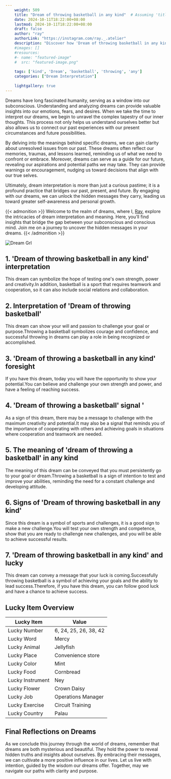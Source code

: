 ```yaml
---
    weight: 509
    title: "Dream of throwing basketball in any kind"  # Assuming 'title' column exists
    date: 2024-10-11T18:22:00+08:00
    lastmod: 2024-10-11T18:22:00+08:00
    draft: false
    author: "ray"
    authorLink: "https://instagram.com/ray._.atelier"
    description: "Discover how 'Dream of throwing basketball in any kind' can interpret your future and uncover its significant meanings in your life."
    #images: []
    #resources:
    #- name: "featured-image"
    #  src: "featured-image.png"
    
    tags: ['kind', 'Dream', 'basketball', 'throwing', 'any']
    categories: ["Dream Interpretation"]
    
    lightgallery: true
---
```

    
Dreams have long fascinated humanity, serving as a window into our subconscious. Understanding and analyzing dreams can provide valuable insights into our emotions, fears, and desires. When we take the time to interpret our dreams, we begin to unravel the complex tapestry of our inner thoughts. This process not only helps us understand ourselves better but also allows us to connect our past experiences with our present circumstances and future possibilities.

By delving into the meanings behind specific dreams, we can gain clarity about unresolved issues from our past. These dreams often reflect our memories, traumas, and lessons learned, reminding us of what we need to confront or embrace. Moreover, dreams can serve as a guide for our future, revealing our aspirations and potential paths we may take. They can provide warnings or encouragement, nudging us toward decisions that align with our true selves.

Ultimately, dream interpretation is more than just a curious pastime; it is a profound practice that bridges our past, present, and future. By engaging with our dreams, we can unlock the hidden messages they carry, leading us toward greater self-awareness and personal growth.

{{< admonition >}}
Welcome to the realm of dreams, where I, [Ray](https://instagram.com/ray._.atelier), explore the intricacies of dream interpretation and meaning. Here, you’ll find insights that bridge the gap between your subconscious and conscious mind. Join me on a journey to uncover the hidden messages in your dreams.
{{< /admonition >}}

![Dream Grl](https://cdn.pixabay.com/photo/2017/11/02/03/35/gothic-2910057_1280.jpg "Dream Grl")

## 1. 'Dream of throwing basketball in any kind' interpretation
This dream can symbolize the hope of testing one's own strength, power and creativity.In addition, basketball is a sport that requires teamwork and cooperation, so it can also include social relations and collaboration.

## 2. Interpretation of 'Dream of throwing basketball'
This dream can show your will and passion to challenge your goal or purpose.Throwing a basketball symbolizes courage and confidence, and successful throwing in dreams can play a role in being recognized or accomplished.

## 3. 'Dream of throwing a basketball in any kind' foresight
If you have this dream, today you will have the opportunity to show your potential.You can believe and challenge your own strength and power, and have a feeling of reaching success.

## 4. 'Dream of throwing a basketball' signal '
As a sign of this dream, there may be a message to challenge with the maximum creativity and potential.It may also be a signal that reminds you of the importance of cooperating with others and achieving goals in situations where cooperation and teamwork are needed.

## 5. The meaning of 'dream of throwing a basketball' in any kind
The meaning of this dream can be conveyed that you must persistently go to your goal or dream.Throwing a basketball is a sign of intention to test and improve your abilities, reminding the need for a constant challenge and developing attitude.

## 6. Signs of 'Dream of throwing basketball in any kind'
Since this dream is a symbol of sports and challenges, it is a good sign to make a new challenge.You will test your own strength and competence, show that you are ready to challenge new challenges, and you will be able to achieve successful results.

## 7. 'Dream of throwing basketball in any kind' and lucky
This dream can convey a message that your luck is coming.Successfully throwing basketball is a symbol of achieving your goals and the ability to lead success.Therefore, if you have this dream, you can follow good luck and have a chance to achieve success.

## Lucky Item Overview
| Lucky Item          | Value              |
|---------------|--------------------|
| Lucky Number        | 6, 24, 25, 26, 38, 42  |
| Lucky Word          | Mercy |
| Lucky Animal        | Jellyfish |
| Lucky Place         | Convenience store     |
| Lucky Color         | Mint     |
| Lucky Food          | Cornbread      |
| Lucky Instrument    | Ney |
| Lucky Flower        | Crown Daisy    |
| Lucky Job           | Operations Manager       |
| Lucky Exercise      | Circuit Training  |
| Lucky Country       | Palau    |


##  Final Reflections on Dreams

As we conclude this journey through the world of dreams, remember that dreams are both mysterious and beautiful. They hold the power to reveal hidden truths and insights about ourselves. By embracing their messages, we can cultivate a more positive influence in our lives. Let us live with intention, guided by the wisdom our dreams offer. Together, may we navigate our paths with clarity and purpose.
